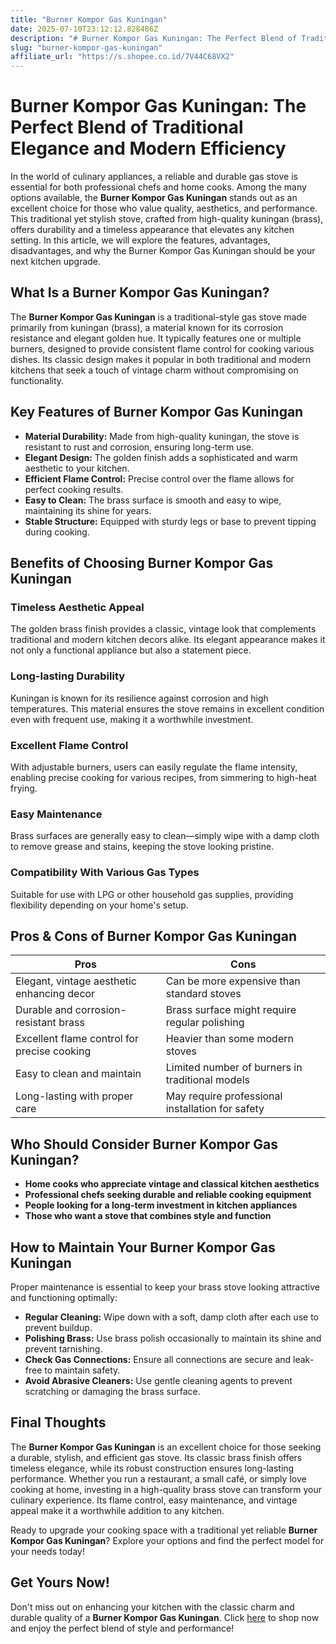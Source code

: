 ```yaml
---
title: "Burner Kompor Gas Kuningan"
date: 2025-07-10T23:12:12.828486Z
description: "# Burner Kompor Gas Kuningan: The Perfect Blend of Traditional Elegance and Modern Efficiency..."
slug: "burner-kompor-gas-kuningan"
affiliate_url: "https://s.shopee.co.id/7V44C68VX2"
---
```

# Burner Kompor Gas Kuningan: The Perfect Blend of Traditional Elegance and Modern Efficiency

In the world of culinary appliances, a reliable and durable gas stove is essential for both professional chefs and home cooks. Among the many options available, the **Burner Kompor Gas Kuningan** stands out as an excellent choice for those who value quality, aesthetics, and performance. This traditional yet stylish stove, crafted from high-quality kuningan (brass), offers durability and a timeless appearance that elevates any kitchen setting. In this article, we will explore the features, advantages, disadvantages, and why the Burner Kompor Gas Kuningan should be your next kitchen upgrade.

## What Is a Burner Kompor Gas Kuningan?

The **Burner Kompor Gas Kuningan** is a traditional-style gas stove made primarily from kuningan (brass), a material known for its corrosion resistance and elegant golden hue. It typically features one or multiple burners, designed to provide consistent flame control for cooking various dishes. Its classic design makes it popular in both traditional and modern kitchens that seek a touch of vintage charm without compromising on functionality.

## Key Features of Burner Kompor Gas Kuningan

- **Material Durability:** Made from high-quality kuningan, the stove is resistant to rust and corrosion, ensuring long-term use.
- **Elegant Design:** The golden finish adds a sophisticated and warm aesthetic to your kitchen.
- **Efficient Flame Control:** Precise control over the flame allows for perfect cooking results.
- **Easy to Clean:** The brass surface is smooth and easy to wipe, maintaining its shine for years.
- **Stable Structure:** Equipped with sturdy legs or base to prevent tipping during cooking.

## Benefits of Choosing Burner Kompor Gas Kuningan

### Timeless Aesthetic Appeal

The golden brass finish provides a classic, vintage look that complements traditional and modern kitchen decors alike. Its elegant appearance makes it not only a functional appliance but also a statement piece.

### Long-lasting Durability

Kuningan is known for its resilience against corrosion and high temperatures. This material ensures the stove remains in excellent condition even with frequent use, making it a worthwhile investment.

### Excellent Flame Control

With adjustable burners, users can easily regulate the flame intensity, enabling precise cooking for various recipes, from simmering to high-heat frying.

### Easy Maintenance

Brass surfaces are generally easy to clean—simply wipe with a damp cloth to remove grease and stains, keeping the stove looking pristine.

### Compatibility With Various Gas Types

Suitable for use with LPG or other household gas supplies, providing flexibility depending on your home's setup.

## Pros & Cons of Burner Kompor Gas Kuningan

| Pros                                          | Cons                                                 |
|-----------------------------------------------|------------------------------------------------------|
| Elegant, vintage aesthetic enhancing decor  | Can be more expensive than standard stoves           |
| Durable and corrosion-resistant brass       | Brass surface might require regular polishing       |
| Excellent flame control for precise cooking| Heavier than some modern stoves                     |
| Easy to clean and maintain                  | Limited number of burners in traditional models    |
| Long-lasting with proper care               | May require professional installation for safety  |

## Who Should Consider Burner Kompor Gas Kuningan?

- **Home cooks who appreciate vintage and classical kitchen aesthetics**
- **Professional chefs seeking durable and reliable cooking equipment**
- **People looking for a long-term investment in kitchen appliances**
- **Those who want a stove that combines style and function**

## How to Maintain Your Burner Kompor Gas Kuningan

Proper maintenance is essential to keep your brass stove looking attractive and functioning optimally:

- **Regular Cleaning:** Wipe down with a soft, damp cloth after each use to prevent buildup.
- **Polishing Brass:** Use brass polish occasionally to maintain its shine and prevent tarnishing.
- **Check Gas Connections:** Ensure all connections are secure and leak-free to maintain safety.
- **Avoid Abrasive Cleaners:** Use gentle cleaning agents to prevent scratching or damaging the brass surface.

## Final Thoughts

The **Burner Kompor Gas Kuningan** is an excellent choice for those seeking a durable, stylish, and efficient gas stove. Its classic brass finish offers timeless elegance, while its robust construction ensures long-lasting performance. Whether you run a restaurant, a small café, or simply love cooking at home, investing in a high-quality brass stove can transform your culinary experience. Its flame control, easy maintenance, and vintage appeal make it a worthwhile addition to any kitchen.

Ready to upgrade your cooking space with a traditional yet reliable **Burner Kompor Gas Kuningan**? Explore your options and find the perfect model for your needs today!

## Get Yours Now!

Don't miss out on enhancing your kitchen with the classic charm and durable quality of a **Burner Kompor Gas Kuningan**. Click [here](https://s.shopee.co.id/7V44C68VX2) to shop now and enjoy the perfect blend of style and performance!